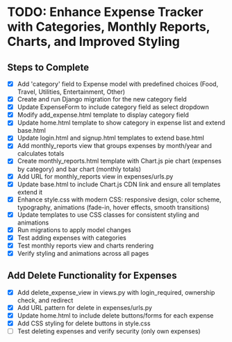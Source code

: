 # TODO: Enhance Expense Tracker with Categories, Monthly Reports, Charts, and Improved Styling

## Steps to Complete

- [x] Add 'category' field to Expense model with predefined choices (Food, Travel, Utilities, Entertainment, Other)
- [x] Create and run Django migration for the new category field
- [x] Update ExpenseForm to include category field as select dropdown
- [x] Modify add_expense.html template to display category field
- [x] Update home.html template to show category in expense list and extend base.html
- [x] Update login.html and signup.html templates to extend base.html
- [x] Add monthly_reports view that groups expenses by month/year and calculates totals
- [x] Create monthly_reports.html template with Chart.js pie chart (expenses by category) and bar chart (monthly totals)
- [x] Add URL for monthly_reports view in expenses/urls.py
- [x] Update base.html to include Chart.js CDN link and ensure all templates extend it
- [x] Enhance style.css with modern CSS: responsive design, color scheme, typography, animations (fade-in, hover effects, smooth transitions)
- [x] Update templates to use CSS classes for consistent styling and animations
- [x] Run migrations to apply model changes
- [x] Test adding expenses with categories
- [x] Test monthly reports view and charts rendering
- [x] Verify styling and animations across all pages

## Add Delete Functionality for Expenses

- [x] Add delete_expense_view in views.py with login_required, ownership check, and redirect
- [x] Add URL pattern for delete in expenses/urls.py
- [x] Update home.html to include delete buttons/forms for each expense
- [x] Add CSS styling for delete buttons in style.css
- [ ] Test deleting expenses and verify security (only own expenses)
